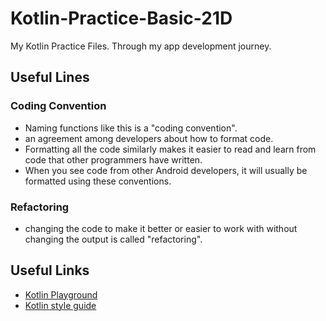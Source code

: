 # Kotlin-Practice-Basic-21D
My Kotlin Practice Files. Through my app development journey.

## Useful Lines

### Coding Convention
* Naming functions like this is a "coding convention".
* an agreement among developers about how to format code.
* Formatting all the code similarly makes it easier to read and learn from code that other programmers have written.
* When you see code from other Android developers, it will usually be formatted using these conventions.

### Refactoring
* changing the code to make it better or easier to work with without changing the output is called "refactoring".

## Useful Links
* [Kotlin Playground](https://developer.android.com/training/kotlinplayground)
* [Kotlin style guide](https://developer.android.com/kotlin/style-guide)
